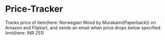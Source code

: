 # Price-Tracker
Tracks price of item(here: Norwegian Wood by Murakami(Paperback)) on Amazon and Flipkart, and sends an email when price drops below specified limit(here: INR 251)
